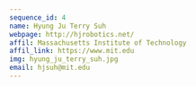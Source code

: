 ```yaml
---
sequence_id: 4
name: Hyung Ju Terry Suh
webpage: http://hjrobotics.net/
affil: Massachusetts Institute of Technology
affil_link: https://www.mit.edu
img: hyung_ju_terry_suh.jpg
email: hjsuh@mit.edu
---
```

